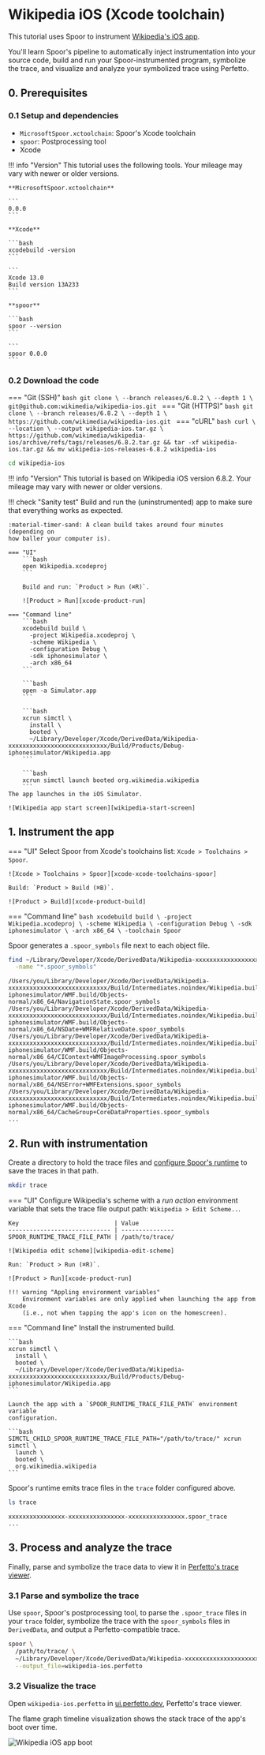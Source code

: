 # Wikipedia iOS (Xcode toolchain)

This tutorial uses Spoor to instrument
[Wikipedia's iOS app][wikipedia-ios-github].

You'll learn Spoor's pipeline to automatically inject instrumentation into your
source code, build and run your Spoor-instrumented program, symbolize the trace,
and visualize and analyze your symbolized trace using Perfetto.

## 0. Prerequisites

### 0.1 Setup and dependencies

* `MicrosoftSpoor.xctoolchain`: Spoor's Xcode toolchain
* `spoor`: Postprocessing tool
* Xcode

!!! info "Version"
    This tutorial uses the following tools. Your mileage may vary with newer
    or older versions.

    **MicrosoftSpoor.xctoolchain**

    ```
    0.0.0
    ```

    **Xcode**

    ```bash
    xcodebuild -version
    ```

    ```
    Xcode 13.0
    Build version 13A233
    ```

    **spoor**

    ```bash
    spoor --version
    ```

    ```
    spoor 0.0.0
    ```

### 0.2 Download the code

=== "Git (SSH)"
    ```bash
    git clone \
      --branch releases/6.8.2 \
      --depth 1 \
      git@github.com:wikimedia/wikipedia-ios.git
    ```
=== "Git (HTTPS)"
    ```bash
    git clone \
      --branch releases/6.8.2 \
      --depth 1 \
      https://github.com/wikimedia/wikipedia-ios.git
    ```
=== "cURL"
    ```bash
    curl \
      --location \
      --output wikipedia-ios.tar.gz \
      https://github.com/wikimedia/wikipedia-ios/archive/refs/tags/releases/6.8.2.tar.gz &&
    tar -xf wikipedia-ios.tar.gz &&
    mv wikipedia-ios-releases-6.8.2 wikipedia-ios
    ```

```bash
cd wikipedia-ios
```

!!! info "Version"
    This tutorial is based on Wikipedia iOS version 6.8.2. Your mileage may vary
    with newer or older versions.

!!! check "Sanity test"
    Build and run the (uninstrumented) app to make sure that everything works
    as expected.

    :material-timer-sand: A clean build takes around four minutes (depending on
    how baller your computer is).

    === "UI"
        ```bash
        open Wikipedia.xcodeproj
        ```
        
        Build and run: `Product > Run (⌘R)`.

        ![Product > Run][xcode-product-run]

    === "Command line"
        ```bash
        xcodebuild build \
          -project Wikipedia.xcodeproj \
          -scheme Wikipedia \
          -configuration Debug \
          -sdk iphonesimulator \
          -arch x86_64
        ```

        ```bash
        open -a Simulator.app
        ```

        ```bash
        xcrun simctl \
          install \
          booted \
          ~/Library/Developer/Xcode/DerivedData/Wikipedia-xxxxxxxxxxxxxxxxxxxxxxxxxxxx/Build/Products/Debug-iphonesimulator/Wikipedia.app
        ```

        ```bash
        xcrun simctl launch booted org.wikimedia.wikipedia
        ```
    The app launches in the iOS Simulator.

    ![Wikipedia app start screen][wikipedia-start-screen]

## 1. Instrument the app

=== "UI"
    Select Spoor from Xcode's toolchains list: `Xcode > Toolchains > Spoor`.

    ![Xcode > Toolchains > Spoor][xcode-xcode-toolchains-spoor]

    Build: `Product > Build (⌘B)`.

    ![Product > Build][xcode-product-build]
=== "Command line"
    ```bash
    xcodebuild build \
      -project Wikipedia.xcodeproj \
      -scheme Wikipedia \
      -configuration Debug \
      -sdk iphonesimulator \
      -arch x86_64 \
      -toolchain Spoor
    ```

Spoor generates a `.spoor_symbols` file next to each object file.

```bash
find ~/Library/Developer/Xcode/DerivedData/Wikipedia-xxxxxxxxxxxxxxxxxxxxxxxxxxxx \
  -name "*.spoor_symbols"
```

```
/Users/you/Library/Developer/Xcode/DerivedData/Wikipedia-xxxxxxxxxxxxxxxxxxxxxxxxxxxx/Build/Intermediates.noindex/Wikipedia.build/Debug-iphonesimulator/WMF.build/Objects-normal/x86_64/NavigationState.spoor_symbols
/Users/you/Library/Developer/Xcode/DerivedData/Wikipedia-xxxxxxxxxxxxxxxxxxxxxxxxxxxx/Build/Intermediates.noindex/Wikipedia.build/Debug-iphonesimulator/WMF.build/Objects-normal/x86_64/NSDate+WMFRelativeDate.spoor_symbols
/Users/you/Library/Developer/Xcode/DerivedData/Wikipedia-xxxxxxxxxxxxxxxxxxxxxxxxxxxx/Build/Intermediates.noindex/Wikipedia.build/Debug-iphonesimulator/WMF.build/Objects-normal/x86_64/CIContext+WMFImageProcessing.spoor_symbols
/Users/you/Library/Developer/Xcode/DerivedData/Wikipedia-xxxxxxxxxxxxxxxxxxxxxxxxxxxx/Build/Intermediates.noindex/Wikipedia.build/Debug-iphonesimulator/WMF.build/Objects-normal/x86_64/NSError+WMFExtensions.spoor_symbols
/Users/you/Library/Developer/Xcode/DerivedData/Wikipedia-xxxxxxxxxxxxxxxxxxxxxxxxxxxx/Build/Intermediates.noindex/Wikipedia.build/Debug-iphonesimulator/WMF.build/Objects-normal/x86_64/CacheGroup+CoreDataProperties.spoor_symbols
...
```

## 2. Run with instrumentation

Create a directory to hold the trace files and
[configure Spoor's runtime][runtime-configuration] to save the traces in that
path.

```bash
mkdir trace
```

=== "UI"
    Configure Wikipedia's scheme with a _run action_ environment variable that
    sets the trace file output path: `Wikipedia > Edit Scheme..`.

    Key                           | Value
    ----------------------------- | ---------------
    SPOOR_RUNTIME_TRACE_FILE_PATH | /path/to/trace/

    ![Wikipedia edit scheme][wikipedia-edit-scheme]

    Run: `Product > Run (⌘R)`.

    ![Product > Run][xcode-product-run]
    
    !!! warning "Appling environment variables"
        Environment variables are only applied when launching the app from Xcode
        (i.e., not when tapping the app's icon on the homescreen).
=== "Command line"
    Install the instrumented build.

    ```bash
    xcrun simctl \
      install \
      booted \
      ~/Library/Developer/Xcode/DerivedData/Wikipedia-xxxxxxxxxxxxxxxxxxxxxxxxxxxx/Build/Products/Debug-iphonesimulator/Wikipedia.app
    ```

    Launch the app with a `SPOOR_RUNTIME_TRACE_FILE_PATH` environment variable
    configuration.

    ```bash
    SIMCTL_CHILD_SPOOR_RUNTIME_TRACE_FILE_PATH="/path/to/trace/" xcrun simctl \
      launch \
      booted \
      org.wikimedia.wikipedia
    ```

Spoor's runtime emits trace files in the `trace` folder configured above.

```bash
ls trace
```

```
xxxxxxxxxxxxxxxx-xxxxxxxxxxxxxxxx-xxxxxxxxxxxxxxxx.spoor_trace
...
```

## 3. Process and analyze the trace

Finally, parse and symbolize the trace data to view it in
[Perfetto's trace viewer][perfetto-viewer].

### 3.1 Parse and symbolize the trace

Use `spoor`, Spoor's postprocessing tool, to parse the `.spoor_trace` files in
your `trace` folder, symbolize the trace with the `spoor_symbols` files in
`DerivedData`, and output a Perfetto-compatible trace.

```bash
spoor \
  /path/to/trace/ \
  ~/Library/Developer/Xcode/DerivedData/Wikipedia-xxxxxxxxxxxxxxxxxxxxxxxxxxxx \
  --output_file=wikipedia-ios.perfetto
```

### 3.2 Visualize the trace

Open `wikipedia-ios.perfetto` in [ui.perfetto.dev][perfetto-ui], Perfetto's
trace viewer.

The flame graph timeline visualization shows the stack trace of the app's boot
over time.

![Wikipedia iOS app boot][wikipedia-boot-visualization]

[perfetto-ui]: https://ui.perfetto.dev/
[perfetto-viewer]: https://perfetto.dev/#viewer
[runtime-configuration]: /configuration/runtime/#spoor_runtime_trace_file_path
[wikipedia-boot-visualization]: wikipedia-boot-visualization.png
[wikipedia-edit-scheme]: wikipedia-edit-scheme.png
[wikipedia-ios-github]: https://github.com/wikimedia/wikipedia-ios
[wikipedia-start-screen]: wikipedia-start-screen.png
[xcode-product-build]: xcode-product-build.png
[xcode-product-clean-build-folder]: xcode-product-clean-build-folder.png
[xcode-product-run]: xcode-product-run.png
[xcode-xcode-toolchains-spoor]: xcode-xcode-toolchains-spoor.png
